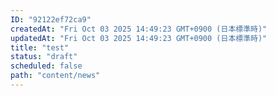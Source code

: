 ```yaml
---
ID: "92122ef72ca9"
createdAt: "Fri Oct 03 2025 14:49:23 GMT+0900 (日本標準時)"
updatedAt: "Fri Oct 03 2025 14:49:23 GMT+0900 (日本標準時)"
title: "test"
status: "draft"
scheduled: false
path: "content/news"
---
```

